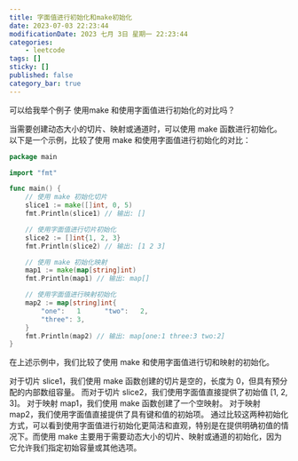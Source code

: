 ```yaml
---
title: 字面值进行初始化和make初始化
date: 2023-07-03 22:23:44
modificationDate: 2023 七月 3日 星期一 22:23:44
categories: 
	- leetcode
tags: []
sticky: []
published: false
category_bar: true
---
```


可以给我举个例子 使用make 和使用字面值进行初始化的对比吗？


当需要创建动态大小的切片、映射或通道时，可以使用 make 函数进行初始化。以下是一个示例，比较了使用 make 和使用字面值进行初始化的对比：


```go
package main

import "fmt"

func main() {
	// 使用 make 初始化切片
	slice1 := make([]int, 0, 5)
	fmt.Println(slice1) // 输出: []

	// 使用字面值进行切片初始化
	slice2 := []int{1, 2, 3}
	fmt.Println(slice2) // 输出: [1 2 3]

	// 使用 make 初始化映射
	map1 := make(map[string]int)
	fmt.Println(map1) // 输出: map[]

	// 使用字面值进行映射初始化
	map2 := map[string]int{
		"one":   1		"two":   2,
		"three": 3,
	}
	fmt.Println(map2) // 输出: map[one:1 three:3 two:2]
}
```

在上述示例中，我们比较了使用 make 和使用字面值进行切和映射的初始化。

对于切片 slice1，我们使用 make 函数创建的切片是空的，长度为 0，但具有预分配的内部数组容量。
而对于切片 slice2，我们使用字面值直接提供了初始值 [1, 2, 3]。
对于映射 map1，我们使用 make 函数创建了一个空映射。
对于映射 map2，我们使用字面值直接提供了具有键和值的初始项。
通过比较这两种初始化方式，可以看到使用字面值进行初始化更简洁和直观，特别是在提供明确初值的情况下。而使用 make 主要用于需要动态大小的切片、映射或通道的初始化，因为它允许我们指定初始容量或其他选项。